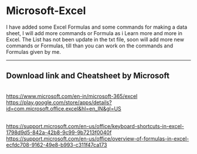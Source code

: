 # Microsoft-Excel

<p align="left">
  I have added some Excel Formulas and some commands for making a data sheet, I will add more commands or Formula as i Learn more and more in Excel.
The List has not been update in the txt file, soon will add more new commands or Formulas, till than you can work on the commands and Formulas given by me.
  </p>
  
_______________________________________________________________________________________________________________________________________________________________________
## Download link and Cheatsheet by Microsoft
  
<br>https://www.microsoft.com/en-in/microsoft-365/excel
<br>https://play.google.com/store/apps/details?id=com.microsoft.office.excel&hl=en_IN&gl=US
  
<br>https://support.microsoft.com/en-us/office/keyboard-shortcuts-in-excel-1798d9d5-842a-42b8-9c99-9b7213f0040f
<br>https://support.microsoft.com/en-us/office/overview-of-formulas-in-excel-ecfdc708-9162-49e8-b993-c311f47ca173
